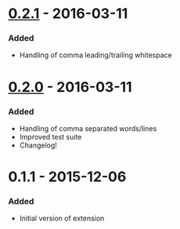 # [0.2.1] - 2016-03-11
### Added
- Handling of comma leading/trailing whitespace

# [0.2.0] - 2016-03-11
### Added
- Handling of comma separated words/lines
- Improved test suite
- Changelog!

# 0.1.1 - 2015-12-06
### Added
- Initial version of extension

[0.2.1]: https://github.com/henriiik/vscode-sort/compare/0.2.0...0.2.1
[0.2.0]: https://github.com/henriiik/vscode-sort/compare/0.1.1...0.2.0
